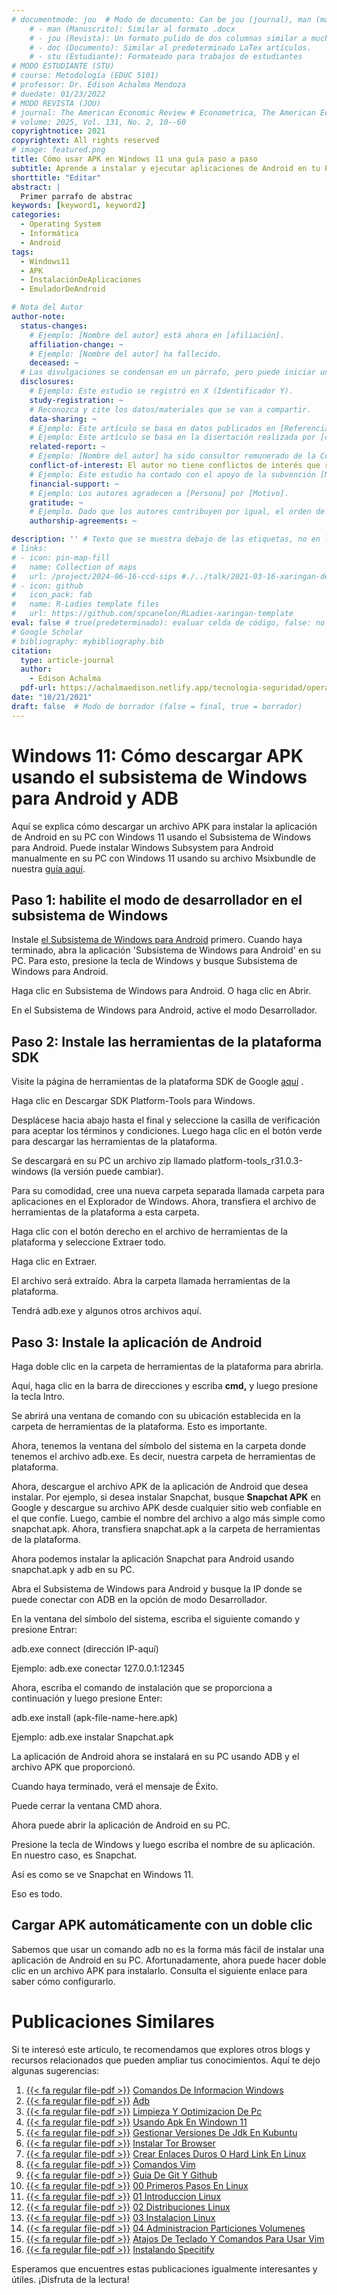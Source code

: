 ```yaml
---
# documentmode: jou  # Modo de documento: Can be jou (journal), man (manuscript), stu (student), or doc (document)
    # - man (Manuscrito): Similar al formato .docx
    # - jou (Revista): Un formato pulido de dos columnas similar a muchas revistas APA.
    # - doc (Documento): Similar al predeterminado LaTex artículos.
    # - stu (Estudiante): Formateado para trabajos de estudiantes
# MODO ESTUDIANTE (STU)
# course: Metodología (EDUC 5101)
# professor: Dr. Edison Achalma Mendoza
# duedate: 01/23/2022
# MODO REVISTA (JOU)
# journal: The American Economic Review # Econometrica, The American Economic Review, Revista de Economía, Revista de la CEPAL
# volume: 2025, Vol. 131, No. 2, 10--60
copyrightnotice: 2021
copyrightext: All rights reserved
# image: featured.png
title: Cómo usar APK en Windows 11 una guía paso a paso
subtitle: Aprende a instalar y ejecutar aplicaciones de Android en tu PC con Windows 11
shorttitle: "Editar"
abstract: |
  Primer parrafo de abstrac
keywords: [keyword1, keyword2]
categories:
  - Operating System
  - Informática
  - Android
tags:
  - Windows11
  - APK
  - InstalaciónDeAplicaciones
  - EmuladorDeAndroid

# Nota del Autor
author-note:
  status-changes: 
    # Ejemplo: [Nombre del autor] está ahora en [afiliación].
    affiliation-change: ~
    # Ejemplo: [Nombre del autor] ha fallecido.
    deceased: ~
  # Las divulgaciones se condensan en un párrafo, pero puede iniciar un campo con dos saltos de línea para separarlas: \n\nNew 
  disclosures:
    # Ejemplo: Este estudio se registró en X (Identificador Y).
    study-registration: ~
    # Reconozca y cite los datos/materiales que se van a compartir.
    data-sharing: ~
    # Ejemplo: Este artículo se basa en datos publicados en [Referencia].
    # Ejemplo: Este artículo se basa en la disertación realizada por [cita].
    related-report: ~
    # Ejemplo: [Nombre del autor] ha sido consultor remunerado de la Corporación X, que ha financiado este estudio.
    conflict-of-interest: El autor no tiene conflictos de interés que revelar.
    # Ejemplo: Este estudio ha contado con el apoyo de la subvención [Número de subvención] de [Fuente de financiación].
    financial-support: ~
    # Ejemplo: Los autores agradecen a [Persona] por [Motivo].
    gratitude: ~
    # Ejemplo. Dado que los autores contribuyen por igual, el orden de autoría se determinó mediante el lanzamiento de una moneda al aire.
    authorship-agreements: ~

description: '' # Texto que se muestra debajo de las etiquetas, no en la página del listado
# links:
# - icon: pin-map-fill
#   name: Collection of maps
#   url: /project/2024-06-16-ccd-sips #./../talk/2021-03-16-xaringan-deploy-demo/
# - icon: github
#   icon_pack: fab
#   name: R-Ladies template files
#   url: https://github.com/spcanelon/RLadies-xaringan-template
eval: false # true(predeterminado): evaluar celda de código, false: no evaluar la celda de código
# Google Scholar
# bibliography: mybibliography.bib
citation:
  type: article-journal
  author:
    - Edison Achalma
  pdf-url: https://achalmaedison.netlify.app/tecnologia-seguridad/operating-system/2021-10-21-usando-apk-en-windown-11/index.pdf
date: "10/21/2021"
draft: false  # Modo de borrador (false = final, true = borrador)
---
```










# Windows 11: Cómo descargar APK usando el subsistema de Windows para Android y ADB

Aquí se explica cómo descargar un archivo APK para instalar la aplicación de Android en su PC con Windows 11 usando el Subsistema de Windows para Android. Puede instalar Windows Subsystem para Android manualmente en su PC con Windows 11 usando su archivo Msixbundle de nuestra [guía aquí](https://nerdschalk.com/android-apps-on-windows-11-dev-channel-how-to-install-windows-subsystem-for-android-manually-with-msixbundle/).


## Paso 1: habilite el modo de desarrollador en el subsistema de Windows

Instale [el Subsistema de Windows para Android](https://nerdschalk.com/android-apps-on-windows-11-dev-channel-how-to-install-windows-subsystem-for-android-manually-with-msixbundle/) primero. Cuando haya terminado, abra la aplicación 'Subsistema de Windows para Android' en su PC. Para esto, presione la tecla de Windows y busque Subsistema de Windows para Android.

Haga clic en Subsistema de Windows para Android. O haga clic en Abrir.

En el Subsistema de Windows para Android, active el modo Desarrollador.

## Paso 2: Instale las herramientas de la plataforma SDK

Visite la página de herramientas de la plataforma SDK de Google [aquí](https://developer.android.com/studio/releases/platform-tools.html) .

Haga clic en Descargar SDK Platform-Tools para Windows.

Desplácese hacia abajo hasta el final y seleccione la casilla de verificación para aceptar los términos y condiciones. Luego haga clic en el botón verde para descargar las herramientas de la plataforma.

Se descargará en su PC un archivo zip llamado platform-tools_r31.0.3-windows (la versión puede cambiar).

Para su comodidad, cree una nueva carpeta separada llamada carpeta para aplicaciones en el Explorador de Windows. Ahora, transfiera el archivo de herramientas de la plataforma a esta carpeta.

Haga clic con el botón derecho en el archivo de herramientas de la plataforma y seleccione Extraer todo.

Haga clic en Extraer.

El archivo será extraído. Abra la carpeta llamada herramientas de la plataforma.

Tendrá adb.exe y algunos otros archivos aquí.


## Paso 3: Instale la aplicación de Android

Haga doble clic en la carpeta de herramientas de la plataforma para abrirla.

Aquí, haga clic en la barra de direcciones y escriba **cmd,** y luego presione la tecla Intro.

Se abrirá una ventana de comando con su ubicación establecida en la carpeta de herramientas de la plataforma. Esto es importante.

Ahora, tenemos la ventana del símbolo del sistema en la carpeta donde tenemos el archivo adb.exe. Es decir, nuestra carpeta de herramientas de plataforma.

Ahora, descargue el archivo APK de la aplicación de Android que desea instalar. Por ejemplo, si desea instalar Snapchat, busque **Snapchat APK** en Google y descargue su archivo APK desde cualquier sitio web confiable en el que confíe. Luego, cambie el nombre del archivo a algo más simple como snapchat.apk. Ahora, transfiera snapchat.apk a la carpeta de herramientas de la plataforma.

Ahora podemos instalar la aplicación Snapchat para Android usando snapchat.apk y adb en su PC.

Abra el Subsistema de Windows para Android y busque la IP donde se puede conectar con ADB en la opción de modo Desarrollador.

En la ventana del símbolo del sistema, escriba el siguiente comando y presione Entrar:

adb.exe connect (dirección IP-aquí)

Ejemplo: adb.exe conectar 127.0.0.1:12345

Ahora, escriba el comando de instalación que se proporciona a continuación y luego presione Enter:

adb.exe install (apk-file-name-here.apk)

Ejemplo: adb.exe instalar Snapchat.apk

La aplicación de Android ahora se instalará en su PC usando ADB y el archivo APK que proporcionó.

Cuando haya terminado, verá el mensaje de Éxito.

Puede cerrar la ventana CMD ahora.

Ahora puede abrir la aplicación de Android en su PC.

Presione la tecla de Windows y luego escriba el nombre de su aplicación. En nuestro caso, es Snapchat.

Así es como se ve Snapchat en Windows 11.

Eso es todo.

## Cargar APK automáticamente con un doble clic

Sabemos que usar un comando adb no es la forma más fácil de instalar una aplicación de Android en su PC. Afortunadamente, ahora puede hacer doble clic en un archivo APK para instalarlo. Consulta el siguiente enlace para saber cómo configurarlo.


# Publicaciones Similares

Si te interesó este artículo, te recomendamos que explores otros blogs y recursos relacionados que pueden ampliar tus conocimientos. Aquí te dejo algunas sugerencias:


1. [{{< fa regular file-pdf >}}](https://achalmaedison.netlify.app/tecnologia-seguridad/operating-system/2017-05-21-comandos-de-informacion-windows/index.pdf) [Comandos De Informacion Windows](https://achalmaedison.netlify.app/tecnologia-seguridad/operating-system/2017-05-21-comandos-de-informacion-windows)
2. [{{< fa regular file-pdf >}}](https://achalmaedison.netlify.app/tecnologia-seguridad/operating-system/2019-06-19-adb/index.pdf) [Adb](https://achalmaedison.netlify.app/tecnologia-seguridad/operating-system/2019-06-19-adb)
3. [{{< fa regular file-pdf >}}](https://achalmaedison.netlify.app/tecnologia-seguridad/operating-system/2021-08-17-limpieza-y-optimizacion-de-pc/index.pdf) [Limpieza Y Optimizacion De Pc](https://achalmaedison.netlify.app/tecnologia-seguridad/operating-system/2021-08-17-limpieza-y-optimizacion-de-pc)
4. [{{< fa regular file-pdf >}}](https://achalmaedison.netlify.app/tecnologia-seguridad/operating-system/2021-10-21-usando-apk-en-windown-11/index.pdf) [Usando Apk En Windown 11](https://achalmaedison.netlify.app/tecnologia-seguridad/operating-system/2021-10-21-usando-apk-en-windown-11)
5. [{{< fa regular file-pdf >}}](https://achalmaedison.netlify.app/tecnologia-seguridad/operating-system/2022-05-12-gestionar-versiones-de-jdk-en-kubuntu/index.pdf) [Gestionar Versiones De Jdk En Kubuntu](https://achalmaedison.netlify.app/tecnologia-seguridad/operating-system/2022-05-12-gestionar-versiones-de-jdk-en-kubuntu)
6. [{{< fa regular file-pdf >}}](https://achalmaedison.netlify.app/tecnologia-seguridad/operating-system/2022-07-21-instalar-tor-browser/index.pdf) [Instalar Tor Browser](https://achalmaedison.netlify.app/tecnologia-seguridad/operating-system/2022-07-21-instalar-tor-browser)
7. [{{< fa regular file-pdf >}}](https://achalmaedison.netlify.app/tecnologia-seguridad/operating-system/2022-08-14-crear-enlaces-duros-o-hard-link-en-linux/index.pdf) [Crear Enlaces Duros O Hard Link En Linux](https://achalmaedison.netlify.app/tecnologia-seguridad/operating-system/2022-08-14-crear-enlaces-duros-o-hard-link-en-linux)
8. [{{< fa regular file-pdf >}}](https://achalmaedison.netlify.app/tecnologia-seguridad/operating-system/2022-09-27-comandos-vim/index.pdf) [Comandos Vim](https://achalmaedison.netlify.app/tecnologia-seguridad/operating-system/2022-09-27-comandos-vim)
9. [{{< fa regular file-pdf >}}](https://achalmaedison.netlify.app/tecnologia-seguridad/operating-system/2023-02-16-guia-de-git-y-github/index.pdf) [Guia De Git Y Github](https://achalmaedison.netlify.app/tecnologia-seguridad/operating-system/2023-02-16-guia-de-git-y-github)
10. [{{< fa regular file-pdf >}}](https://achalmaedison.netlify.app/tecnologia-seguridad/operating-system/2023-05-02-00-primeros-pasos-en-linux/index.pdf) [00 Primeros Pasos En Linux](https://achalmaedison.netlify.app/tecnologia-seguridad/operating-system/2023-05-02-00-primeros-pasos-en-linux)
11. [{{< fa regular file-pdf >}}](https://achalmaedison.netlify.app/tecnologia-seguridad/operating-system/2023-06-17-01-introduccion-linux/index.pdf) [01 Introduccion Linux](https://achalmaedison.netlify.app/tecnologia-seguridad/operating-system/2023-06-17-01-introduccion-linux)
12. [{{< fa regular file-pdf >}}](https://achalmaedison.netlify.app/tecnologia-seguridad/operating-system/2023-06-18-02-distribuciones-linux/index.pdf) [02 Distribuciones Linux](https://achalmaedison.netlify.app/tecnologia-seguridad/operating-system/2023-06-18-02-distribuciones-linux)
13. [{{< fa regular file-pdf >}}](https://achalmaedison.netlify.app/tecnologia-seguridad/operating-system/2023-06-19-03-instalacion-linux/index.pdf) [03 Instalacion Linux](https://achalmaedison.netlify.app/tecnologia-seguridad/operating-system/2023-06-19-03-instalacion-linux)
14. [{{< fa regular file-pdf >}}](https://achalmaedison.netlify.app/tecnologia-seguridad/operating-system/2023-06-20-04-administracion-particiones-volumenes/index.pdf) [04 Administracion Particiones Volumenes](https://achalmaedison.netlify.app/tecnologia-seguridad/operating-system/2023-06-20-04-administracion-particiones-volumenes)
15. [{{< fa regular file-pdf >}}](https://achalmaedison.netlify.app/tecnologia-seguridad/operating-system/2023-07-01-atajos-de-teclado-y-comandos-para-usar-vim/index.pdf) [Atajos De Teclado Y Comandos Para Usar Vim](https://achalmaedison.netlify.app/tecnologia-seguridad/operating-system/2023-07-01-atajos-de-teclado-y-comandos-para-usar-vim)
16. [{{< fa regular file-pdf >}}](https://achalmaedison.netlify.app/tecnologia-seguridad/operating-system/2024-07-15-instalando-specitify/index.pdf) [Instalando Specitify](https://achalmaedison.netlify.app/tecnologia-seguridad/operating-system/2024-07-15-instalando-specitify)


Esperamos que encuentres estas publicaciones igualmente interesantes y útiles. ¡Disfruta de la lectura!

